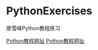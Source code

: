 # PythonExercises
廖雪峰Python教程练习

[Python教程网址][1]
[Python教程网址][1]


[1]: https://www.liaoxuefeng.com/wiki/0014316089557264a6b348958f449949df42a6d3a2e542c000?_blank
